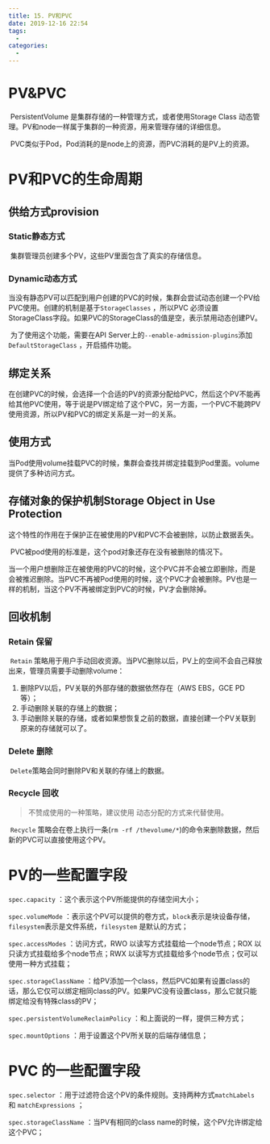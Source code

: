 ```yaml
---
title: 15. PV和PVC
date: 2019-12-16 22:54
tags: 
  - 
categories: 
  - 
---
```

# PV&PVC
​		PersistentVolume 是集群存储的一种管理方式，或者使用Storage Class 动态管理。PV和node一样属于集群的一种资源，用来管理存储的详细信息。

​		PVC类似于Pod，Pod消耗的是node上的资源，而PVC消耗的是PV上的资源。

# PV和PVC的生命周期

## 供给方式provision

### Static静态方式

​		集群管理员创建多个PV，这些PV里面包含了真实的存储信息。

### Dynamic动态方式

​		当没有静态PV可以匹配到用户创建的PVC的时候，集群会尝试动态创建一个PV给PVC使用。创建的机制是基于`StorageClasses` ，所以PVC 必须设置StorageClass字段。如果PVC的StorageClass的值是空，表示禁用动态创建PV。

​		为了使用这个功能，需要在API Server上的`--enable-admission-plugins`添加`DefaultStorageClass` ，开启插件功能。

## 绑定关系

​		在创建PVC的时候，会选择一个合适的PV的资源分配给PVC，然后这个PV不能再给其他PVC使用，等于说是PV绑定给了这个PVC，另一方面，一个PVC不能跨PV使用资源，所以PV和PVC的绑定关系是一对一的关系。

## 使用方式

​		当Pod使用volume挂载PVC的时候，集群会查找并绑定挂载到Pod里面。volume提供了多种访问方式。

## 存储对象的保护机制Storage Object in Use Protection

​		这个特性的作用在于保护正在被使用的PV和PVC不会被删除，以防止数据丢失。

​		PVC被pod使用的标准是，这个pod对象还存在没有被删除的情况下。

​		当一个用户想删除正在被使用的PVC的时候，这个PVC并不会被立即删除，而是会被推迟删除。当PVC不再被Pod使用的时候，这个PVC才会被删除。PV也是一样的机制，当这个PV不再被绑定到PVC的时候，PV才会删除掉。

## 回收机制

### Retain 保留

​		`Retain` 策略用于用户手动回收资源。当PVC删除以后，PV上的空间不会自己释放出来，管理员需要手动删除volume：

1. 删除PV以后，PV关联的外部存储的数据依然存在（AWS EBS，GCE PD等）；
2. 手动删除关联的存储上的数据；
3. 手动删除关联的存储，或者如果想恢复之前的数据，直接创建一个PV关联到原来的存储就可以了。

### Delete 删除

​		`Delete`策略会同时删除PV和关联的存储上的数据。

### Recycle 回收

> 不赞成使用的一种策略，建议使用 动态分配的方式来代替使用。

​		`Recycle` 策略会在卷上执行一条(`rm -rf /thevolume/*`)的命令来删除数据，然后新的PVC可以直接使用这个PV。

# PV的一些配置字段

`spec.capacity` ：这个表示这个PV所能提供的存储空间大小；

`spec.volumeMode` ：表示这个PV可以提供的卷方式，`block`表示是块设备存储，`filesystem`表示是文件系统，`filesystem` 是默认的方式；

`spec.accessModes` ：访问方式，RWO 以读写方式挂载给一个node节点；ROX 以只读方式挂载给多个node节点；RWX 以读写方式挂载给多个node节点；仅可以使用一种方式挂载；

`spec.storageClassName` ：给PV添加一个class，然后PVC如果有设置class的话，那么它仅可以绑定相同class的PV。如果PVC没有设置class，那么它就只能绑定给没有特殊class的PV；

`spec.persistentVolumeReclaimPolicy` ：和上面说的一样，提供三种方式；

`spec.mountOptions` ：用于设置这个PV所关联的后端存储信息；

# PVC 的一些配置字段

`spec.selector` ：用于过滤符合这个PV的条件规则。支持两种方式`matchLabels` 和 `matchExpressions` ；

`spec.storageClassName` ：当PV有相同的class name的时候，这个PV允许绑定给这个PVC；



